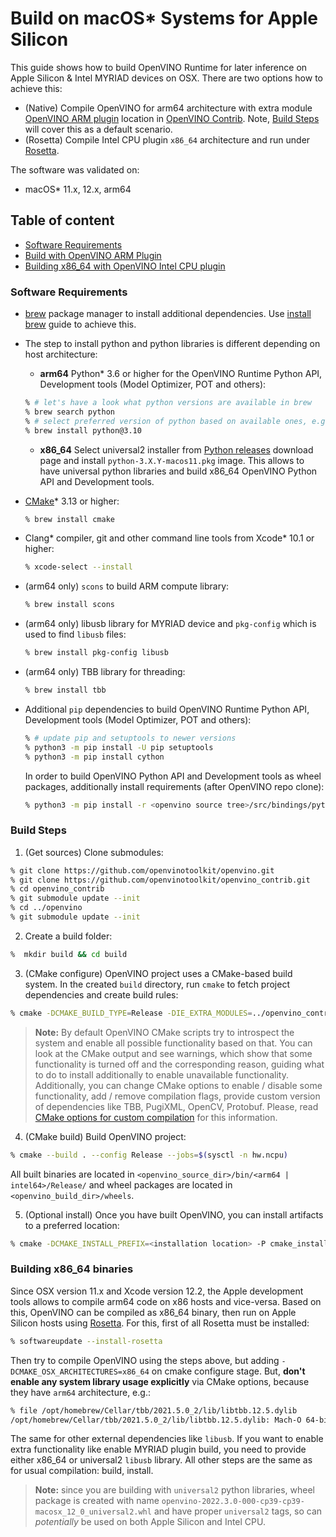 # Build on macOS* Systems for Apple Silicon

This guide shows how to build OpenVINO Runtime for later inference on Apple Silicon & Intel MYRIAD devices on OSX.
There are two options how to achieve this:
- (Native) Compile OpenVINO for arm64 architecture with extra module [OpenVINO ARM plugin] location in [OpenVINO Contrib]. Note, [Build Steps](#build-steps) will cover this as a default scenario.
- (Rosetta) Compile Intel CPU plugin `x86_64` architecture and run under [Rosetta].

The software was validated on:
- macOS\* 11.x, 12.x, arm64

## Table of content

  - [Software Requirements](#software-requirements)
  - [Build with OpenVINO ARM Plugin](#build-steps)
  - [Building x86_64 with OpenVINO Intel CPU plugin](#building-x86_64-binaries)

### Software Requirements

- [brew] package manager to install additional dependencies. Use [install brew](https://brew.sh) guide to achieve this.

- The step to install python and python libraries is different depending on host architecture:
  - **arm64** Python\* 3.6 or higher for the OpenVINO Runtime Python API, Development tools (Model Optimizer, POT and others):
  ```sh
  % # let's have a look what python versions are available in brew
  % brew search python
  % # select preferred version of python based on available ones, e.g. 3.10
  % brew install python@3.10
  ```
  - **x86_64** Select universal2 installer from [Python releases] download page and install `python-3.X.Y-macos11.pkg` image. This allows to have universal python libraries and build x86_64 OpenVINO Python API and Development tools.

- [CMake]\* 3.13 or higher:
  ```sh
  % brew install cmake
  ```
- Clang\* compiler, git and other command line tools from Xcode\* 10.1 or higher:
  ```sh
  % xcode-select --install
  ```
- (arm64 only) `scons` to build ARM compute library:
  ```sh
  % brew install scons
  ```
- (arm64 only) libusb library for MYRIAD device and `pkg-config` which is used to find `libusb` files:
  ```sh
  % brew install pkg-config libusb
  ```
- (arm64 only) TBB library for threading:
  ```sh
  % brew install tbb
  ```
- Additional `pip` dependencies to build OpenVINO Runtime Python API, Development tools (Model Optimizer, POT and others):
  ```sh
  % # update pip and setuptools to newer versions
  % python3 -m pip install -U pip setuptools
  % python3 -m pip install cython
  ```
  In order to build OpenVINO Python API and Development tools as wheel packages, additionally install requirements (after OpenVINO repo clone):
  ```sh
  % python3 -m pip install -r <openvino source tree>/src/bindings/python/wheel/requirements-dev.txt
  ```

### Build Steps

1. (Get sources) Clone submodules:
```sh
% git clone https://github.com/openvinotoolkit/openvino.git
% git clone https://github.com/openvinotoolkit/openvino_contrib.git
% cd openvino_contrib
% git submodule update --init
% cd ../openvino
% git submodule update --init
```
2. Create a build folder:
```sh
%  mkdir build && cd build
```
3. (CMake configure) OpenVINO project uses a CMake-based build system. In the created `build` directory, run `cmake` to fetch project dependencies and create build rules:
```sh
% cmake -DCMAKE_BUILD_TYPE=Release -DIE_EXTRA_MODULES=../openvino_contrib/modules/arm_plugin ..
```
> **Note:** By default OpenVINO CMake scripts try to introspect the system and enable all possible functionality based on that. You can look at the CMake output and see warnings, which show that some functionality is turned off and the corresponding reason, guiding what to do to install additionally to enable unavailable functionality. Additionally, you can change CMake options to enable / disable some functionality, add / remove compilation flags, provide custom version of dependencies like TBB, PugiXML, OpenCV, Protobuf. Please, read [CMake options for custom compilation](CMakeOptionsForCustomCompilation) for this information.
4. (CMake build) Build OpenVINO project:
```sh
% cmake --build . --config Release --jobs=$(sysctl -n hw.ncpu)
```
All built binaries are located in `<openvino_source_dir>/bin/<arm64 | intel64>/Release/` and wheel packages are located in `<openvino_build_dir>/wheels`. 

5. (Optional install) Once you have built OpenVINO, you can install artifacts to a preferred location:
```sh
% cmake -DCMAKE_INSTALL_PREFIX=<installation location> -P cmake_install.cmake
```

### Building x86_64 binaries

Since OSX version 11.x and Xcode version 12.2, the Apple development tools allows to compile arm64 code on x86 hosts and vice-versa. Based on this, OpenVINO can be compiled as x86_64 binary, then run on Apple Silicon hosts using [Rosetta]. For this, first of all Rosetta must be installed:

```sh
% softwareupdate --install-rosetta
```

Then try to compile OpenVINO using the steps above, but adding `-DCMAKE_OSX_ARCHITECTURES=x86_64` on cmake configure stage. But, **don't enable any system library usage explicitly** via CMake options, because they have `arm64` architecture, e.g.:
```sh
% file /opt/homebrew/Cellar/tbb/2021.5.0_2/lib/libtbb.12.5.dylib
/opt/homebrew/Cellar/tbb/2021.5.0_2/lib/libtbb.12.5.dylib: Mach-O 64-bit dynamically linked shared library arm64
```

The same for other external dependencies like `libusb`. If you want to enable extra functionality like enable MYRIAD plugin build, you need to provide either x86_64 or universal2 `libusb` library. All other steps are the same as for usual compilation: build, install.

> **Note:** since you are building with `universal2` python libraries, wheel package is created with name `openvino-2022.3.0-000-cp39-cp39-macosx_12_0_universal2.whl` and have proper `universal2` tags, so can *potentially* be used on both Apple Silicon and Intel CPU.

[CMake]:https://cmake.org/download/
[brew]:https://brew.sh
[Rosetta]:https://support.apple.com/en-us/HT211861
[OpenVINO Contrib]: https://github.com/openvinotoolkit/openvino_contrib/tree/master
[OpenVINO ARM plugin]: https://github.com/openvinotoolkit/openvino_contrib/tree/master/modules/arm_plugin
[Python releases]: https://www.python.org/downloads/macos/
[oneTBB]: https://github.com/oneapi-src/oneTBB